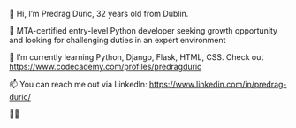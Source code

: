 👋 Hi, I’m Predrag Duric, 32 years old from Dublin.

👀 MTA-certified entry-level Python developer seeking growth opportunity and looking for challenging duties in an expert environment

🌱 I’m currently learning Python, Django, Flask, HTML, CSS.
Check out https://www.codecademy.com/profiles/predragduric

📫 You can reach me out via Linkedln: https://www.linkedin.com/in/predrag-duric/

:face_in_clouds: 
<!---
PredragDuric/PredragDuric is a ✨ special ✨ repository because its `README.md` (this file) appears on your GitHub profile.
You can click the Preview link to take a look at your changes.
--->
